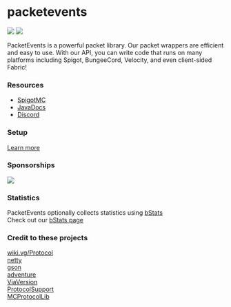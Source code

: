# packetevents

[![](https://img.shields.io/badge/License-GPLv3-yellow.svg)](https://github.com/retrooper/packetevents/blob/dev/LICENSE)
[![](https://jitpack.io/v/retrooper/packetevents.svg)](https://jitpack.io/#retrooper/packetevents)

PacketEvents is a powerful packet library. Our packet wrappers are efficient and easy to use. With our API, you can write code that runs on many platforms including Spigot, BungeeCord, Velocity, and even client-sided Fabric! 

### Resources
* [SpigotMC](https://www.spigotmc.org/resources/packetevents-api.80279/)
* [JavaDocs](https://packetevents.github.io/javadocs)
* [Discord](https://discord.me/packetevents)

### Setup
[Learn more](https://github.com/retrooper/packetevents/wiki/Setup-2.0)

### Sponsorships
[![](https://www.ej-technologies.com/images/product_banners/jprofiler_small.png)](https://www.ej-technologies.com/products/jprofiler/overview.html)

### Statistics
PacketEvents optionally collects statistics using [bStats](https://bstats.org/)\
Check out our [bStats page](https://bstats.org/plugin/bukkit/packetevents/11327)

### Credit to these projects
[wiki.vg/Protocol](https://wiki.vg/Protocol)\
[netty](https://github.com/netty/netty)\
[gson](https://github.com/google/gson)\
[adventure](https://github.com/KyoriPowered/adventure)\
[ViaVersion](https://github.com/ViaVersion/ViaVersion)\
[ProtocolSupport](https://github.com/ProtocolSupport/ProtocolSupport)\
[MCProtocolLib](https://github.com/GeyserMC/MCProtocolLib/)  
